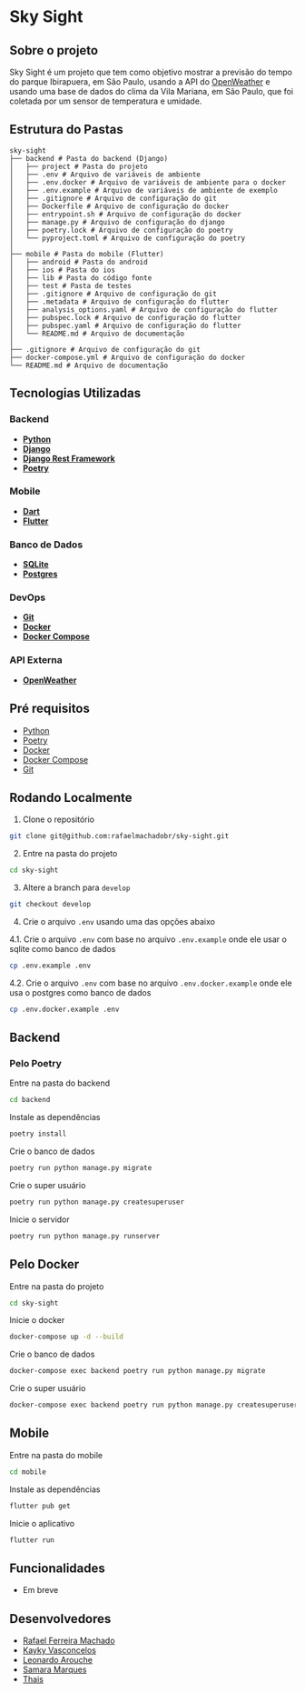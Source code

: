 # Sky Sight

## Sobre o projeto

Sky Sight é um projeto que tem como objetivo mostrar a previsão do tempo do parque Ibirapuera, em São Paulo, usando a API do [OpenWeather](https://openweathermap.org/api) e usando uma base de dados do clima da Vila Mariana, em São Paulo, que foi coletada por um sensor de temperatura e umidade.

## Estrutura do Pastas

```
sky-sight
├── backend # Pasta do backend (Django)
│   ├── project # Pasta do projeto
│   ├── .env # Arquivo de variáveis de ambiente
│   ├── .env.docker # Arquivo de variáveis de ambiente para o docker
│   ├── .env.example # Arquivo de variáveis de ambiente de exemplo
│   ├── .gitignore # Arquivo de configuração do git
│   ├── Dockerfile # Arquivo de configuração do docker
│   ├── entrypoint.sh # Arquivo de configuração do docker
│   ├── manage.py # Arquivo de configuração do django
│   ├── poetry.lock # Arquivo de configuração do poetry
│   └── pyproject.toml # Arquivo de configuração do poetry
│
├── mobile # Pasta do mobile (Flutter)
│   ├── android # Pasta do android
│   ├── ios # Pasta do ios
│   ├── lib # Pasta do código fonte
│   ├── test # Pasta de testes
│   ├── .gitignore # Arquivo de configuração do git
│   ├── .metadata # Arquivo de configuração do flutter
│   ├── analysis_options.yaml # Arquivo de configuração do flutter
│   ├── pubspec.lock # Arquivo de configuração do flutter
│   ├── pubspec.yaml # Arquivo de configuração do flutter
│   └── README.md # Arquivo de documentação
│
├── .gitignore # Arquivo de configuração do git
├── docker-compose.yml # Arquivo de configuração do docker
└── README.md # Arquivo de documentação
```

## Tecnologias Utilizadas

### Backend

- [**Python**](https://www.python.org/)
- [**Django**](https://www.djangoproject.com/)
- [**Django Rest Framework**](https://www.django-rest-framework.org/)
- [**Poetry**](https://python-poetry.org/docs/)

### Mobile

- [**Dart**](https://dart.dev/)
- [**Flutter**](https://flutter.dev/)

### Banco de Dados

- [**SQLite**](https://www.sqlite.org/index.html)
- [**Postgres**](https://www.postgresql.org/)

### DevOps

- [**Git**](https://git-scm.com/downloads)
- [**Docker**](https://www.docker.com/)
- [**Docker Compose**](https://docs.docker.com/compose/install/)

### API Externa

- [**OpenWeather**](https://openweathermap.org/api)

## Pré requisitos

- [Python](https://www.python.org/downloads/)
- [Poetry](https://python-poetry.org/docs/)
- [Docker](https://docs.docker.com/get-docker/)
- [Docker Compose](https://docs.docker.com/compose/install/)
- [Git](https://git-scm.com/downloads)

## Rodando Localmente

1. Clone o repositório

```bash
git clone git@github.com:rafaelmachadobr/sky-sight.git
```

2. Entre na pasta do projeto

```bash
cd sky-sight
```

3. Altere a branch para `develop`

```bash
git checkout develop
```

4. Crie o arquivo `.env` usando uma das opções abaixo

4.1. Crie o arquivo `.env` com base no arquivo `.env.example` onde ele usar o sqlite como banco de dados

```bash
cp .env.example .env
```

4.2. Crie o arquivo `.env` com base no arquivo `.env.docker.example` onde ele usa o postgres como banco de dados

```bash
cp .env.docker.example .env
```

## Backend

### Pelo Poetry

Entre na pasta do backend

```bash
cd backend
```

Instale as dependências

```bash
poetry install
```

Crie o banco de dados

```bash
poetry run python manage.py migrate
```

Crie o super usuário

```bash
poetry run python manage.py createsuperuser
```

Inicie o servidor

```bash
poetry run python manage.py runserver
```

## Pelo Docker

Entre na pasta do projeto

```bash
cd sky-sight
```

Inicie o docker

```bash
docker-compose up -d --build
```

Crie o banco de dados

```bash
docker-compose exec backend poetry run python manage.py migrate
```

Crie o super usuário

```bash
docker-compose exec backend poetry run python manage.py createsuperuser
```

## Mobile

Entre na pasta do mobile

```bash
cd mobile
```

Instale as dependências

```bash
flutter pub get
```

Inicie o aplicativo

```bash
flutter run
```

## Funcionalidades

- Em breve

## Desenvolvedores

- [Rafael Ferreira Machado](https://github.com/rafaelmachadobr)
- [Kayky Vasconcelos](https://github.com/kaykyvasconcelos)
- [Leonardo Arouche](https://github.com/LeoPDA)
- [Samara Marques](https://github.com/samrqs)
- [Thais](https://github.com/thaisisi)
